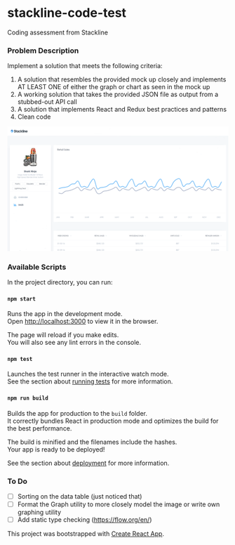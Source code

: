 # stackline-code-test
Coding assessment from Stackline

### Problem Description
Implement a solution that meets the following criteria:
1. A solution that resembles the provided mock up closely and implements AT LEAST ONE of either the graph or chart as seen in the mock up
2. A working solution that takes the provided JSON file as output from a stubbed-out API call
3. A solution that implements React and Redux best practices and patterns
4. Clean code

![Stackline Screen To Implement](public/design/Webdev_Stackline%20screenshot.png)

### Available Scripts

In the project directory, you can run:

#### `npm start`

Runs the app in the development mode.<br />
Open [http://localhost:3000](http://localhost:3000) to view it in the browser.

The page will reload if you make edits.<br />
You will also see any lint errors in the console.

#### `npm test`

Launches the test runner in the interactive watch mode.<br />
See the section about [running tests](https://facebook.github.io/create-react-app/docs/running-tests) for more information.

#### `npm run build`

Builds the app for production to the `build` folder.<br />
It correctly bundles React in production mode and optimizes the build for the best performance.

The build is minified and the filenames include the hashes.<br />
Your app is ready to be deployed!

See the section about [deployment](https://facebook.github.io/create-react-app/docs/deployment) for more information.

### To Do
- [ ] Sorting on the data table (just noticed that)
- [ ] Format the Graph utility to more closely model the image or write own graphing utility
- [ ] Add static type checking (https://flow.org/en/)

This project was bootstrapped with [Create React App](https://github.com/facebook/create-react-app).